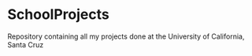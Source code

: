 # SchoolProjects
Repository containing all my projects done at the University of California, Santa Cruz
